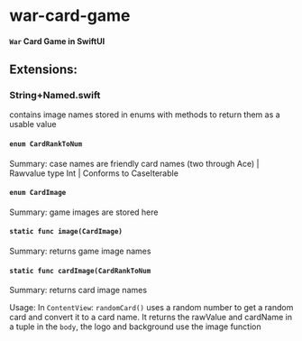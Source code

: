 # war-card-game
#### `War` Card Game in SwiftUI


## Extensions:

### String+Named.swift

contains image names stored in enums with methods to return them as a usable value

#### `enum CardRankToNum`
Summary: case names are friendly card names (two through Ace) | Rawvalue type Int | Conforms to CaseIterable

#### `enum CardImage`
Summary: game images are stored here

#### `static func image(CardImage)`
Summary: returns game image names

#### `static func cardImage(CardRankToNum`
Summary: returns card image names

Usage: 
In `ContentView`:
  `randomCard()` uses a random number to get a random card and convert it to a card name. It returns the rawValue and cardName in a tuple
  in the `body`, the logo and background use the image function




